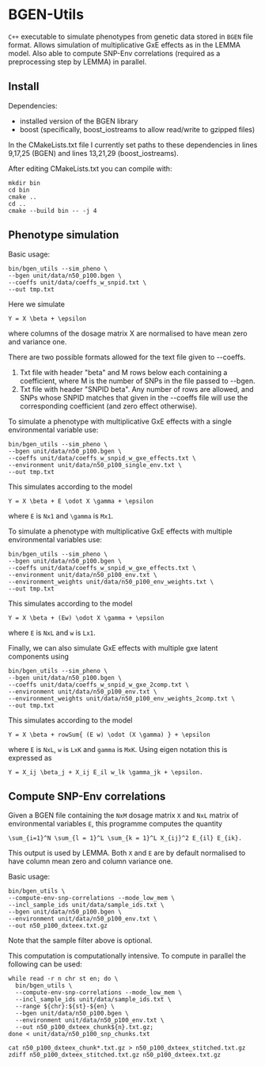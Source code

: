# BGEN-Utils

`C++` executable to simulate phenotypes from genetic data stored in `BGEN` file format. Allows simulation of multiplicative GxE effects as in the LEMMA model. Also able to compute SNP-Env correlations (required as a preprocessing step by LEMMA) in parallel.

## Install
Dependencies:
- installed version of the BGEN library
- boost (specifically, boost_iostreams to allow read/write to gzipped files)

In the CMakeLists.txt file I currently set paths to these dependencies in lines 9,17,25 (BGEN) and lines 13,21,29 (boost_iostreams).

After editing CMakeLists.txt you can compile with:
```
mkdir bin
cd bin
cmake ..
cd ..
cmake --build bin -- -j 4
```

## Phenotype simulation
Basic usage:
```
bin/bgen_utils --sim_pheno \
--bgen unit/data/n50_p100.bgen \
--coeffs unit/data/coeffs_w_snpid.txt \
--out tmp.txt
```

Here we simulate
```
Y = X \beta + \epsilon
```
where columns of the dosage matrix X are normalised to have mean zero and variance one.

There are two possible formats allowed for the text file given to --coeffs.
1. Txt file with header "beta" and M rows below each containing a coefficient, where M is the number of SNPs in the file passed to --bgen.
2. Txt file with header "SNPID beta". Any number of rows are allowed, and SNPs whose SNPID matches that given in the --coeffs file will use the corresponding coefficient (and zero effect otherwise).

To simulate a phenotype with multiplicative GxE effects with a single environmental variable use:
```
bin/bgen_utils --sim_pheno \
--bgen unit/data/n50_p100.bgen \
--coeffs unit/data/coeffs_w_snpid_w_gxe_effects.txt \
--environment unit/data/n50_p100_single_env.txt \
--out tmp.txt
```

This simulates according to the model
```
Y = X \beta + E \odot X \gamma + \epsilon
```
where `E` is `Nx1` and `\gamma` is `Mx1`.

To simulate a phenotype with multiplicative GxE effects with multiple environmental variables use:
```
bin/bgen_utils --sim_pheno \
--bgen unit/data/n50_p100.bgen \
--coeffs unit/data/coeffs_w_snpid_w_gxe_effects.txt \
--environment unit/data/n50_p100_env.txt \
--environment_weights unit/data/n50_p100_env_weights.txt \
--out tmp.txt
```

This simulates according to the model
```
Y = X \beta + (Ew) \odot X \gamma + \epsilon
```
where `E` is `NxL` and `w` is `Lx1`.

Finally, we can also simulate GxE effects with multiple gxe latent components using
```
bin/bgen_utils --sim_pheno \
--bgen unit/data/n50_p100.bgen \
--coeffs unit/data/coeffs_w_snpid_w_gxe_2comp.txt \
--environment unit/data/n50_p100_env.txt \
--environment_weights unit/data/n50_p100_env_weights_2comp.txt \
--out tmp.txt
```

This simulates according to the model
```
Y = X \beta + rowSum{ (E w) \odot (X \gamma) } + \epsilon
```
where `E` is `NxL`, `w` is `LxK` and `gamma` is `MxK`. Using eigen notation this is expressed as
```
Y = X_ij \beta_j + X_ij E_il w_lk \gamma_jk + \epsilon.
```

## Compute SNP-Env correlations

Given a BGEN file containing the `NxM` dosage matrix `X` and `NxL` matrix of environmental variables `E`, this programme computes the quantity
```
\sum_{i=1}^N \sum_{l = 1}^L \sum_{k = 1}^L X_{ij}^2 E_{il} E_{ik}.
```
This output is used by LEMMA. Both `X` and `E` are by default normalised to have column mean zero and column variance one.

Basic usage:
```
bin/bgen_utils \
--compute-env-snp-correlations --mode_low_mem \
--incl_sample_ids unit/data/sample_ids.txt \
--bgen unit/data/n50_p100.bgen \
--environment unit/data/n50_p100_env.txt \
--out n50_p100_dxteex.txt.gz
```
Note that the sample filter above is optional.

This computation is computationally intensive. To compute in parallel the following can be used:
```
while read -r n chr st en; do \
  bin/bgen_utils \
  --compute-env-snp-correlations --mode_low_mem \
  --incl_sample_ids unit/data/sample_ids.txt \
  --range ${chr}:${st}-${en} \
  --bgen unit/data/n50_p100.bgen \
  --environment unit/data/n50_p100_env.txt \
  --out n50_p100_dxteex_chunk${n}.txt.gz;
done < unit/data/n50_p100_snp_chunks.txt

cat n50_p100_dxteex_chunk*.txt.gz > n50_p100_dxteex_stitched.txt.gz
zdiff n50_p100_dxteex_stitched.txt.gz n50_p100_dxteex.txt.gz
```
